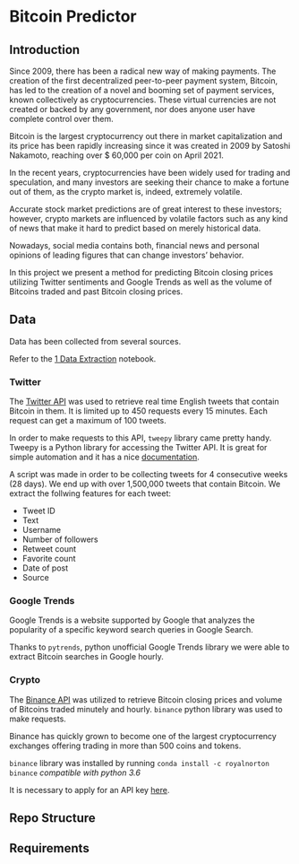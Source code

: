 # Bitcoin Predictor

## Introduction

Since 2009, there has been a radical new way of making payments. The creation of the first decentralized peer-to-peer payment system, Bitcoin, has led to the creation of a novel and booming set of payment services, known collectively as cryptocurrencies. These virtual currencies are not created or backed by any government, nor does anyone user have complete control over them.

Bitcoin is the largest cryptocurrency out there in market capitalization and its price has been rapidly increasing since it was created in 2009 by Satoshi Nakamoto, reaching over $ 60,000 per coin on April 2021.

In the recent years, cryptocurrencies have been widely used for trading and speculation, and many investors are seeking their chance to make a fortune out of them, as the crypto market is, indeed, extremely volatile.

Accurate stock market predictions are of great interest to these investors; however, crypto markets are influenced by volatile factors such as any kind of news that make it hard to predict based on merely historical data.

Nowadays, social media contains both, financial news and personal opinions of leading figures that can change investors’ behavior.

In this project we present a method for predicting Bitcoin closing prices utilizing Twitter sentiments and Google Trends as well as the volume of Bitcoins traded and past Bitcoin closing prices. 


## Data

Data has been collected from several sources.

Refer to the [1 Data Extraction](1_data_extraction.ipynb) notebook.

### Twitter

The [Twitter API](https://developer.twitter.com/en/docs/twitter-api) was used to retrieve real time English tweets that contain Bitcoin in them. It is limited up to 450 requests every 15 minutes. Each request can get a maximum of 100 tweets.

In order to make requests to this API, `tweepy` library came pretty handy. Tweepy is a Python library for accessing the Twitter API. It is great for simple automation and it has a nice [documentation](https://docs.tweepy.org/en/latest/).

A script was made in order to be collecting tweets for 4 consecutive weeks (28 days). We end up with over 1,500,000 tweets that contain Bitcoin. We extract the follwing features for each tweet:

- Tweet ID
- Text
- Username
- Number of followers
- Retweet count
- Favorite count
- Date of post
- Source

### Google Trends

Google Trends is a website supported by Google that analyzes the popularity of a specific keyword search queries in Google Search.

Thanks to `pytrends`, python unofficial Google Trends library we were able to extract Bitcoin searches in Google hourly.

### Crypto

The [Binance API](https://github.com/binance/binance-spot-api-docs/blob/master/rest-api.md#general-api-information) was utilized to retrieve Bitcoin closing prices and volume of Bitcoins traded minutely and hourly. `binance` python library was used to make requests.

Binance has quickly grown to become one of the largest cryptocurrency exchanges offering trading in more than 500 coins and tokens.

`binance` library was installed by running `conda install -c royalnorton binance` *compatible with python 3.6* 

It is necessary to apply for an API key [here](https://www.binance.com/en/support/faq/360002502072).


## Repo Structure




## Requirements


















